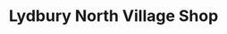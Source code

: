 ---
title: "Lydbury North Village Shop"
url: /craven-arms/lydbury-north-village-shop/
shop: shop
---